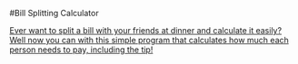 #Bill Splitting Calculator

<ins>Ever want to split a bill with your friends at dinner and calculate it easily? Well now you can with this simple program that calculates how much each person needs to pay, including the tip!</ins>
